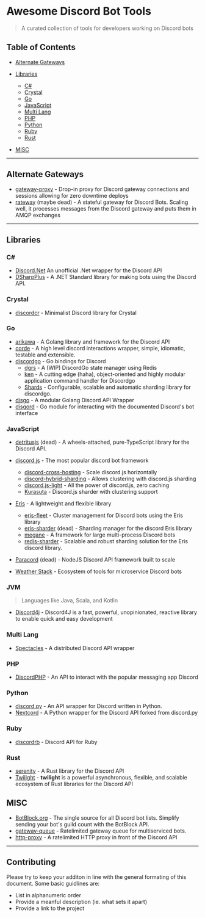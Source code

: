 # Awesome Discord Bot Tools

> A curated collection of tools for developers working on Discord bots

## Table of Contents

- [Alternate Gateways](#alternate-gateways)
- [Libraries](#libraries)

  - [C#](#c)
  - [Crystal](#crystal)
  - [Go](#go)
  - [JavaScript](#javascript)
  - [Multi Lang](#multi-lang)
  - [PHP](#php)
  - [Python](#python)
  - [Ruby](#ruby)
  - [Rust](#rust)

- [MISC](#misc)

---

## Alternate Gateways

- [gateway-proxy](https://github.com/Gelbpunkt/gateway-proxy) - Drop-in proxy for Discord gateway connections and sessions allowing for zero downtime deploys
- [rateway](https://github.com/IdleRPGBot/rateway) (maybe dead) - A stateful gateway for Discord Bots. Scaling well, it processes messages from the Discord gateway and puts them in AMQP exchanges

---

## Libraries

### C#

- [Discord.Net](https://github.com/discord-net/Discord.Net) An unofficial .Net wrapper for the Discord API
- [DSharpPlus](https://github.com/DSharpPlus/DSharpPlus) - A .NET Standard library for making bots using the Discord API.

### Crystal

- [discordcr](https://github.com/shardlab/discordcr) - Minimalist Discord library for Crystal

### Go

- [arikawa](https://github.com/diamondburned/arikawa) - A Golang library and framework for the Discord API
- [corde](https://github.com/Karitham/corde) - A high level discord interactions wrapper, simple, idiomatic, testable and extensible.
- [discordgo](https://github.com/bwmarrin/discordgo) - Go bindings for Discord
  - [dgrs](https://github.com/zekroTJA/dgrs) - A (WIP) DiscordGo state manager using Redis
  - [ken](https://github.com/zekroTJA/ken/) - A cutting edge (haha), object-oriented and highly modular application command handler for Discordgo
  - [Shards](https://github.com/servusdei2018/shards) - Configurable, scalable and automatic sharding library for discordgo.
- [disgo](https://github.com/disgoorg/disgo) - A modular Golang Discord API Wrapper
- [disgord](https://github.com/andersfylling/disgord) - Go module for interacting with the documented Discord's bot interface

### JavaScript

- [detritusjs](https://github.com/detritusjs) (dead) - A wheels-attached, pure-TypeScript library for the Discord API.

- [discord.js](https://discord.js.org/#/) - The most popular discord bot framework

  - [discord-cross-hosting](https://github.com/meister03/discord-cross-hosting) - Scale discord.js horizontally
  - [discord-hybrid-sharding](https://github.com/meister03/discord-hybrid-sharding) - Allows clustering with discord.js sharding
  - [discord.js-light](https://github.com/timotejroiko/discord.js-light) - All the power of discord.js, zero caching
  - [Kurasuta](https://github.com/DevYukine/Kurasuta) - Discord.js sharder with clustering support

- [Eris](https://abal.moe/Eris/) - A lightweight and flexible library
  - [eris-fleet](https://github.com/danclay/eris-fleet/) - Cluster management for Discord bots using the Eris library
  - [eris-sharder](https://github.com/discordware/eris-sharder) (dead) - Sharding manager for the discord Eris library
  - [megane](https://github.com/brussell98/megane) - A framework for large multi-process Discord bots
  - [redis-sharder](https://github.com/privy-gg/redis-sharder) - Scalable and robust sharding solution for the Eris discord library.
- [Paracord](https://github.com/paracordjs/paracord) (dead) - NodeJS Discord API framework built to scale
- [Weather Stack](https://github.com/DasWolke/CloudStorm) - Ecosystem of tools for microservice Discord bots

### JVM

> Languages like Java, Scala, and Kotlin

- [Discord4j](https://github.com/Discord4J/Discord4J) - Discord4J is a fast, powerful, unopinionated, reactive library to enable quick and easy development

### Multi Lang

- [Spectacles](https://github.com/spec-tacles) - A distributed Discord API wrapper

### PHP

- [DiscordPHP](https://github.com/discord-php/DiscordPHP) - An API to interact with the popular messaging app Discord

### Python

- [discord.py](https://discordpy.readthedocs.io/en/stable/) - An API wrapper for Discord written in Python.
- [Nextcord](https://github.com/nextcord/nextcord) - A Python wrapper for the Discord API forked from discord.py

### Ruby

- [discordrb](https://github.com/shardlab/discordrb) - Discord API for Ruby

### Rust

- [serenity](https://github.com/serenity-rs/serenity) - A Rust library for the Discord API
- [Twilight](https://twilight.rs/) - **twilight** is a powerful asynchronous, flexible, and scalable ecosystem of Rust libraries for the Discord API

## MISC

- [BotBlock.org](https://botblock.org/) - The single source for all Discord bot lists. Simplify sending your bot's guild count with the BotBlock API.
- [gateway-queue](https://github.com/twilight-rs/gateway-queue) - Ratelimited gateway queue for multiserviced bots.
- [http-proxy](https://github.com/twilight-rs/http-proxy) - A ratelimited HTTP proxy in front of the Discord API

---

## Contributing

Please try to keep your additon in line with the general formating of this document. Some basic guidlines are:

- List in alphanumeric order
- Provide a meanful description (ie. what sets it apart)
- Provide a link to the project
